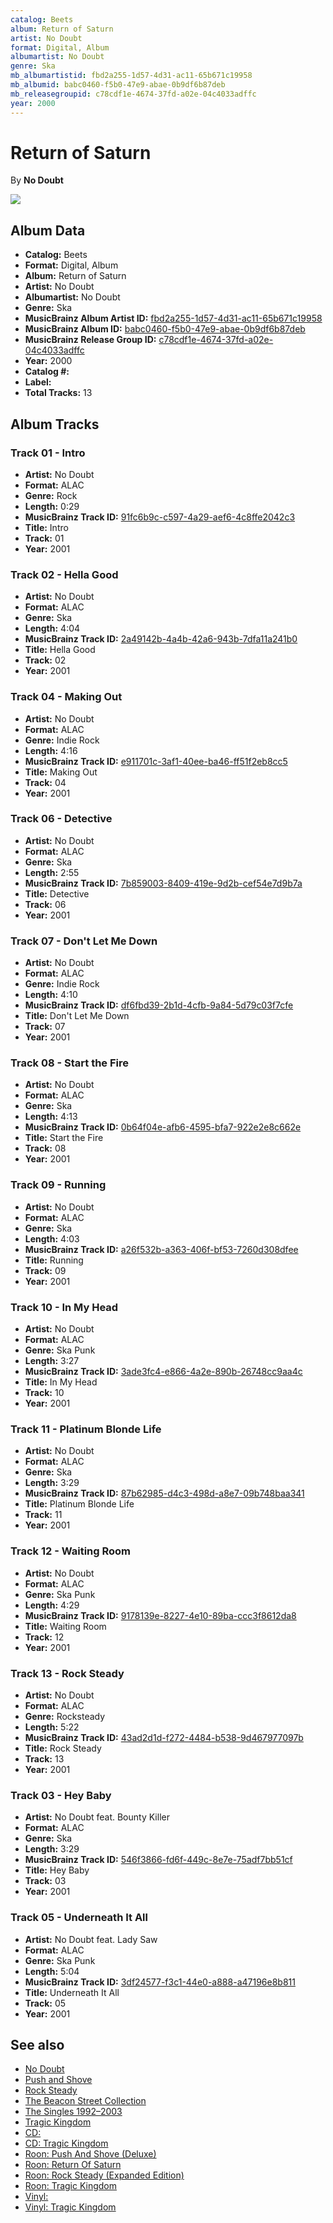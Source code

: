 ```yaml
---
catalog: Beets
album: Return of Saturn
artist: No Doubt
format: Digital, Album
albumartist: No Doubt
genre: Ska
mb_albumartistid: fbd2a255-1d57-4d31-ac11-65b671c19958
mb_albumid: babc0460-f5b0-47e9-abae-0b9df6b87deb
mb_releasegroupid: c78cdf1e-4674-37fd-a02e-04c4033adffc
year: 2000
---
```


# Return of Saturn

By **No Doubt**

![](../../assets/beetscovers/No_Doubt-Return_of_Saturn.jpg)

## Album Data

- **Catalog:** Beets
- **Format:** Digital, Album
- **Album:** Return of Saturn
- **Artist:** No Doubt
- **Albumartist:** No Doubt
- **Genre:** Ska
- **MusicBrainz Album Artist ID:** [fbd2a255-1d57-4d31-ac11-65b671c19958](https://musicbrainz.org/artist/fbd2a255-1d57-4d31-ac11-65b671c19958)
- **MusicBrainz Album ID:** [babc0460-f5b0-47e9-abae-0b9df6b87deb](https://musicbrainz.org/release/babc0460-f5b0-47e9-abae-0b9df6b87deb)
- **MusicBrainz Release Group ID:** [c78cdf1e-4674-37fd-a02e-04c4033adffc](https://musicbrainz.org/release-group/c78cdf1e-4674-37fd-a02e-04c4033adffc)
- **Year:** 2000
- **Catalog #:** 
- **Label:** 
- **Total Tracks:** 13

## Album Tracks

### Track 01 - Intro

- **Artist:** No Doubt
- **Format:** ALAC
- **Genre:** Rock
- **Length:** 0:29
- **MusicBrainz Track ID:** [91fc6b9c-c597-4a29-aef6-4c8ffe2042c3](https://musicbrainz.org/recording/91fc6b9c-c597-4a29-aef6-4c8ffe2042c3)
- **Title:** Intro
- **Track:** 01
- **Year:** 2001

### Track 02 - Hella Good

- **Artist:** No Doubt
- **Format:** ALAC
- **Genre:** Ska
- **Length:** 4:04
- **MusicBrainz Track ID:** [2a49142b-4a4b-42a6-943b-7dfa11a241b0](https://musicbrainz.org/recording/2a49142b-4a4b-42a6-943b-7dfa11a241b0)
- **Title:** Hella Good
- **Track:** 02
- **Year:** 2001

### Track 04 - Making Out

- **Artist:** No Doubt
- **Format:** ALAC
- **Genre:** Indie Rock
- **Length:** 4:16
- **MusicBrainz Track ID:** [e911701c-3af1-40ee-ba46-ff51f2eb8cc5](https://musicbrainz.org/recording/e911701c-3af1-40ee-ba46-ff51f2eb8cc5)
- **Title:** Making Out
- **Track:** 04
- **Year:** 2001

### Track 06 - Detective

- **Artist:** No Doubt
- **Format:** ALAC
- **Genre:** Ska
- **Length:** 2:55
- **MusicBrainz Track ID:** [7b859003-8409-419e-9d2b-cef54e7d9b7a](https://musicbrainz.org/recording/7b859003-8409-419e-9d2b-cef54e7d9b7a)
- **Title:** Detective
- **Track:** 06
- **Year:** 2001

### Track 07 - Don't Let Me Down

- **Artist:** No Doubt
- **Format:** ALAC
- **Genre:** Indie Rock
- **Length:** 4:10
- **MusicBrainz Track ID:** [df6fbd39-2b1d-4cfb-9a84-5d79c03f7cfe](https://musicbrainz.org/recording/df6fbd39-2b1d-4cfb-9a84-5d79c03f7cfe)
- **Title:** Don't Let Me Down
- **Track:** 07
- **Year:** 2001

### Track 08 - Start the Fire

- **Artist:** No Doubt
- **Format:** ALAC
- **Genre:** Ska
- **Length:** 4:13
- **MusicBrainz Track ID:** [0b64f04e-afb6-4595-bfa7-922e2e8c662e](https://musicbrainz.org/recording/0b64f04e-afb6-4595-bfa7-922e2e8c662e)
- **Title:** Start the Fire
- **Track:** 08
- **Year:** 2001

### Track 09 - Running

- **Artist:** No Doubt
- **Format:** ALAC
- **Genre:** Ska
- **Length:** 4:03
- **MusicBrainz Track ID:** [a26f532b-a363-406f-bf53-7260d308dfee](https://musicbrainz.org/recording/a26f532b-a363-406f-bf53-7260d308dfee)
- **Title:** Running
- **Track:** 09
- **Year:** 2001

### Track 10 - In My Head

- **Artist:** No Doubt
- **Format:** ALAC
- **Genre:** Ska Punk
- **Length:** 3:27
- **MusicBrainz Track ID:** [3ade3fc4-e866-4a2e-890b-26748cc9aa4c](https://musicbrainz.org/recording/3ade3fc4-e866-4a2e-890b-26748cc9aa4c)
- **Title:** In My Head
- **Track:** 10
- **Year:** 2001

### Track 11 - Platinum Blonde Life

- **Artist:** No Doubt
- **Format:** ALAC
- **Genre:** Ska
- **Length:** 3:29
- **MusicBrainz Track ID:** [87b62985-d4c3-498d-a8e7-09b748baa341](https://musicbrainz.org/recording/87b62985-d4c3-498d-a8e7-09b748baa341)
- **Title:** Platinum Blonde Life
- **Track:** 11
- **Year:** 2001

### Track 12 - Waiting Room

- **Artist:** No Doubt
- **Format:** ALAC
- **Genre:** Ska Punk
- **Length:** 4:29
- **MusicBrainz Track ID:** [9178139e-8227-4e10-89ba-ccc3f8612da8](https://musicbrainz.org/recording/9178139e-8227-4e10-89ba-ccc3f8612da8)
- **Title:** Waiting Room
- **Track:** 12
- **Year:** 2001

### Track 13 - Rock Steady

- **Artist:** No Doubt
- **Format:** ALAC
- **Genre:** Rocksteady
- **Length:** 5:22
- **MusicBrainz Track ID:** [43ad2d1d-f272-4484-b538-9d467977097b](https://musicbrainz.org/recording/43ad2d1d-f272-4484-b538-9d467977097b)
- **Title:** Rock Steady
- **Track:** 13
- **Year:** 2001

### Track 03 - Hey Baby

- **Artist:** No Doubt feat. Bounty Killer
- **Format:** ALAC
- **Genre:** Ska
- **Length:** 3:29
- **MusicBrainz Track ID:** [546f3866-fd6f-449c-8e7e-75adf7bb51cf](https://musicbrainz.org/recording/546f3866-fd6f-449c-8e7e-75adf7bb51cf)
- **Title:** Hey Baby
- **Track:** 03
- **Year:** 2001

### Track 05 - Underneath It All

- **Artist:** No Doubt feat. Lady Saw
- **Format:** ALAC
- **Genre:** Ska Punk
- **Length:** 5:04
- **MusicBrainz Track ID:** [3df24577-f3c1-44e0-a888-a47196e8b811](https://musicbrainz.org/recording/3df24577-f3c1-44e0-a888-a47196e8b811)
- **Title:** Underneath It All
- **Track:** 05
- **Year:** 2001


## See also

- [No Doubt](No_Doubt.md)
- [Push and Shove](Push_and_Shove.md)
- [Rock Steady](Rock_Steady.md)
- [The Beacon Street Collection](The_Beacon_Street_Collection.md)
- [The Singles 1992–2003](The_Singles_1992–2003.md)
- [Tragic Kingdom](Tragic_Kingdom.md)
- [CD: ](../../CD/No_Doubt/No_Doubt.md)
- [CD: Tragic Kingdom](../../CD/No_Doubt/Tragic_Kingdom.md)
- [Roon: Push And Shove (Deluxe)](../../Roon/No_Doubt/Push_And_Shove_Deluxe.md)
- [Roon: Return Of Saturn](../../Roon/No_Doubt/Return_Of_Saturn.md)
- [Roon: Rock Steady (Expanded Edition)](../../Roon/No_Doubt/Rock_Steady_Expanded_Edition.md)
- [Roon: Tragic Kingdom](../../Roon/No_Doubt/Tragic_Kingdom.md)
- [Vinyl: ](../../Vinyl/No_Doubt/No_Doubt.md)
- [Vinyl: Tragic Kingdom](../../Vinyl/No_Doubt/Tragic_Kingdom.md)
